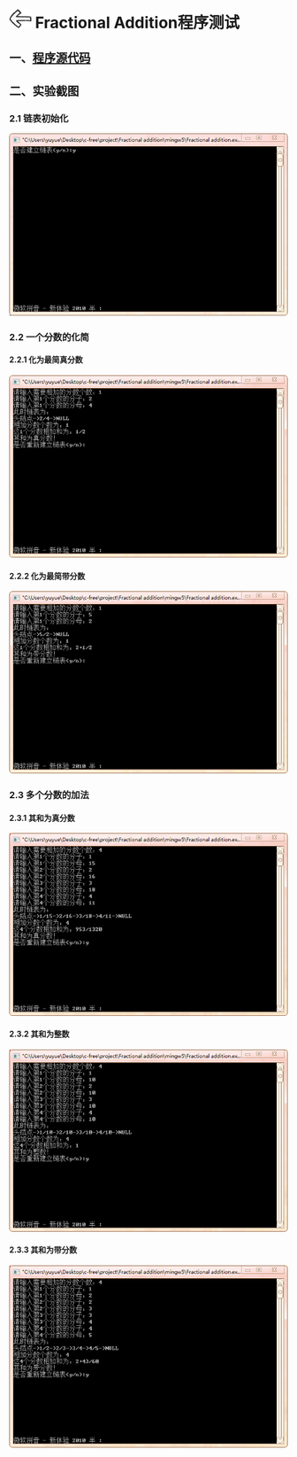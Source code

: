 # [<img style="width:40px;transform:rotate(180deg);" src="../../../assets/image/back.jpg"/>](../index.md) Fractional Addition程序测试

## 一、[程序源代码](../../code/index.md)

## 二、实验截图

### 2.1 链表初始化

<center>
    <img src="../image/project/FractionalAddition.1.png"/></br>
</center>

### 2.2 一个分数的化简

#### 2.2.1 化为最简真分数

<center>
    <img src="../image/project/FractionalAddition.2.png"/></br>
</center>

#### 2.2.2 化为最简带分数

<center>
    <img src="../image/project/FractionalAddition.3.png"/></br>
</center>

### 2.3 多个分数的加法

#### 2.3.1 其和为真分数

<center>
    <img src="../image/project/FractionalAddition.4.png"/></br>
</center>

#### 2.3.2 其和为整数

<center>
    <img src="../image/project/FractionalAddition.5.png"/></br>
</center>

#### 2.3.3 其和为带分数

<center>
    <img src="../image/project/FractionalAddition.6.png"/></br>
</center>

